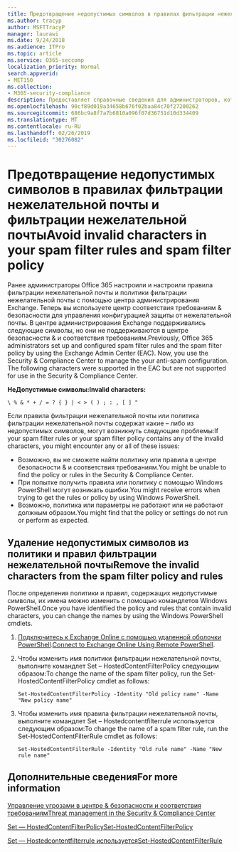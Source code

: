 ```yaml
---
title: Предотвращение недопустимых символов в правилах фильтрации нежелательной почты и политики фильтрации нежелательной почты
ms.author: tracyp
author: MSFTTracyP
manager: laurawi
ms.date: 9/24/2018
ms.audience: ITPro
ms.topic: article
ms.service: O365-seccomp
localization_priority: Normal
search.appverid:
- MET150
ms.collection:
- M365-security-compliance
description: Предоставляет справочные сведения для администраторов, которые имеют недопустимые символы в конфигурации защиты от нежелательной почты и могут выполнять проблемы &amp; при попытке использовать центр обеспечения безопасности.
ms.openlocfilehash: 90cf89d019a34658b676f02baa84c70f27200262
ms.sourcegitcommit: 686bc9a8f7a7b6810a096f07d36751d10d334409
ms.translationtype: MT
ms.contentlocale: ru-RU
ms.lasthandoff: 02/26/2019
ms.locfileid: "30276082"
---
```

# <a name="avoid-invalid-characters-in-your-spam-filter-rules-and-spam-filter-policy"></a><span data-ttu-id="9d034-103">Предотвращение недопустимых символов в правилах фильтрации нежелательной почты и фильтрации нежелательной почты</span><span class="sxs-lookup"><span data-stu-id="9d034-103">Avoid invalid characters in your spam filter rules and spam filter policy</span></span> 

<span data-ttu-id="9d034-p101">Ранее администраторы Office 365 настроили и настроили правила фильтрации нежелательной почты и политики фильтрации нежелательной почты с помощью центра администрирования Exchange. Теперь вы используете центр соответствия требованиям &amp; безопасности для управления конфигурацией защиты от нежелательной почты. В центре администрирования Exchange поддерживались следующие символы, но они не поддерживаются в центре безопасности &amp; и соответствия требованиям.</span><span class="sxs-lookup"><span data-stu-id="9d034-p101">Previously, Office 365 administrators set up and configured spam filter rules and the spam filter policy by using the Exchange Admin Center (EAC). Now, you use the Security &amp; Compliance Center to manage the your anti-spam configuration. The following characters were supported in the EAC but are not supported for use in the Security &amp; Compliance Center.</span></span>  

<span data-ttu-id="9d034-107">**НеДопустимые символы:**</span><span class="sxs-lookup"><span data-stu-id="9d034-107">**Invalid characters:**</span></span>
  
```\ % & * + / = ? { } | < > ( ) ; : , [ ] "```

<span data-ttu-id="9d034-108">Если правила фильтрации нежелательной почты или политика фильтрации нежелательной почты содержат какие – либо из недопустимых символов, могут возникнуть следующие проблемы:</span><span class="sxs-lookup"><span data-stu-id="9d034-108">If your spam filter rules or your spam filter policy contains any of the invalid characters, you might encounter any or all of these issues:</span></span>
- <span data-ttu-id="9d034-109">Возможно, вы не сможете найти политику или правила в центре безопасности &amp; и соответствия требованиям.</span><span class="sxs-lookup"><span data-stu-id="9d034-109">You might be unable to find the policy or rules in the Security &amp; Compliance Center.</span></span>
- <span data-ttu-id="9d034-110">При попытке получить правила или политику с помощью Windows PowerShell могут возникать ошибки.</span><span class="sxs-lookup"><span data-stu-id="9d034-110">You might receive errors when trying to get the rules or policy by using Windows PowerShell.</span></span>
- <span data-ttu-id="9d034-111">Возможно, политика или параметры не работают или не работают должным образом.</span><span class="sxs-lookup"><span data-stu-id="9d034-111">You might find that the policy or settings do not run or perform as expected.</span></span>

## <a name="remove-the-invalid-characters-from-the-spam-filter-policy-and-rules"></a><span data-ttu-id="9d034-112">Удаление недопустимых символов из политики и правил фильтрации нежелательной почты</span><span class="sxs-lookup"><span data-stu-id="9d034-112">Remove the invalid characters from the spam filter policy and rules</span></span>

<span data-ttu-id="9d034-113">После определения политики и правил, содержащих недопустимые символы, их имена можно изменить с помощью командлетов Windows PowerShell.</span><span class="sxs-lookup"><span data-stu-id="9d034-113">Once you have identified the policy and rules that contain invalid characters, you can change the names by using the Windows PowerShell cmdlets.</span></span> 

1. <span data-ttu-id="9d034-114">[Подключитесь к Exchange Online с помощью удаленной оболочки PowerShell](https://docs.microsoft.com/powershell/exchange/exchange-online/connect-to-exchange-online-powershell/connect-to-exchange-online-powershell?view=exchange-ps).</span><span class="sxs-lookup"><span data-stu-id="9d034-114">[Connect to Exchange Online Using Remote PowerShell](https://docs.microsoft.com/powershell/exchange/exchange-online/connect-to-exchange-online-powershell/connect-to-exchange-online-powershell?view=exchange-ps).</span></span>
    
2. <span data-ttu-id="9d034-115">Чтобы изменить имя политики фильтрации нежелательной почты, выполните командлет Set – HostedContentFilterPolicy следующим образом:</span><span class="sxs-lookup"><span data-stu-id="9d034-115">To change the name of the spam filter policy, run the Set-HostedContentFilterPolicy cmdlet as follows:</span></span>
    
    ```
    Set-HostedContentFilterPolicy -Identity "Old policy name" -Name "New policy name"
    ```  

3. <span data-ttu-id="9d034-116">Чтобы изменить имя правила фильтрации нежелательной почты, выполните командлет Set – Hostedcontentfilterrule используется следующим образом:</span><span class="sxs-lookup"><span data-stu-id="9d034-116">To change the name of a spam filter rule, run the Set-HostedContentFilterRule cmdlet as follows:</span></span>
    
    ```
    Set-HostedContentFilterRule -Identity "Old rule name" -Name "New rule name"
    ```  

  
 ## <a name="for-more-information"></a><span data-ttu-id="9d034-117">Дополнительные сведения</span><span class="sxs-lookup"><span data-stu-id="9d034-117">For more information</span></span>

[<span data-ttu-id="9d034-118">Управление угрозами в центре &amp; безопасности и соответствия требованиям</span><span class="sxs-lookup"><span data-stu-id="9d034-118">Threat management in the Security &amp; Compliance Center</span></span>](threat-management.md)
  
[<span data-ttu-id="9d034-119">Set — HostedContentFilterPolicy</span><span class="sxs-lookup"><span data-stu-id="9d034-119">Set-HostedContentFilterPolicy</span></span>](https://docs.microsoft.com/powershell/module/exchange/antispam-antimalware/set-hostedcontentfilterpolicy?view=exchange-ps)

[<span data-ttu-id="9d034-120">Set — Hostedcontentfilterrule используется</span><span class="sxs-lookup"><span data-stu-id="9d034-120">Set-HostedContentFilterRule</span></span>](https://docs.microsoft.com/powershell/module/exchange/antispam-antimalware/set-hostedcontentfilterrule?view=exchange-ps)
